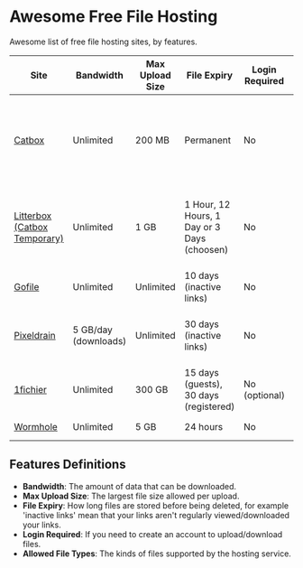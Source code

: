# Awesome Free File Hosting

Awesome list of free file hosting sites, by features.

| **Site**               | **Bandwidth**           | **Max Upload Size** | **File Expiry**          | **Login Required** | **Allowed File Types**                        |
|-------------------------|-------------------------|----------------------|--------------------------|--------------------|-----------------------------------------------|
| [Catbox](https://catbox.moe)      | Unlimited               | 200 MB               | Permanent               | No                 | Most types, except `.exe`, `.scr`, `.cpl`, `.doc*`, `.jar` |
| [Litterbox (Catbox Temporary)](https://catbox.moe) | Unlimited               | 1 GB                 | 1 Hour, 12 Hours, 1 Day or 3 Days  (choosen)      | No                 | Most types, except `.exe`, `.scr`, `.cpl`, `.doc*`, |
| [Gofile](https://gofile.io)       | Unlimited               | Unlimited            | 10 days (inactive links) | No                 | All file types                                 |
| [Pixeldrain](https://pixeldrain.com) | 5 GB/day (downloads)    | Unlimited            | 30 days (inactive links) | No                 | Images, videos, audio, PDFs, text             |
| [1fichier](https://1fichier.com)  | Unlimited               | 300 GB               | 15 days (guests), 30 days (registered) | No (optional)      | All file types                                 |
| [Wormhole](https://wormhole.app)  | Unlimited               | 5 GB                 | 24 hours               | No                 | All file types                                 |

## Features Definitions
- **Bandwidth**: The amount of data that can be downloaded.
- **Max Upload Size**: The largest file size allowed per upload.
- **File Expiry**: How long files are stored before being deleted, for example 'inactive links' mean that your links aren't regularly viewed/downloaded your links.
- **Login Required**: If you need to create an account to upload/download files.
- **Allowed File Types**: The kinds of files supported by the hosting service.
